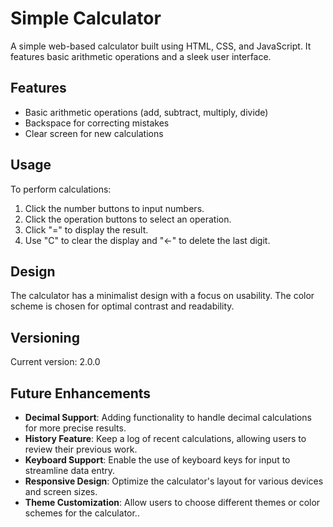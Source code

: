 # Simple Calculator
A simple web-based calculator built using HTML, CSS, and JavaScript. It features basic arithmetic operations and a sleek user interface.

## Features
- Basic arithmetic operations (add, subtract, multiply, divide)
- Backspace for correcting mistakes
- Clear screen for new calculations

## Usage
To perform calculations:
1. Click the number buttons to input numbers.
2. Click the operation buttons to select an operation.
3. Click "=" to display the result.
4. Use "C" to clear the display and "<-" to delete the last digit.

## Design
The calculator has a minimalist design with a focus on usability. The color scheme is chosen for optimal contrast and readability.

## Versioning
Current version: 2.0.0

## Future Enhancements
- **Decimal Support**: Adding functionality to handle decimal calculations for more precise results.
- **History Feature**: Keep a log of recent calculations, allowing users to review their previous work.
- **Keyboard Support**: Enable the use of keyboard keys for input to streamline data entry.
- **Responsive Design**: Optimize the calculator's layout for various devices and screen sizes.
- **Theme Customization**: Allow users to choose different themes or color schemes for the calculator..

